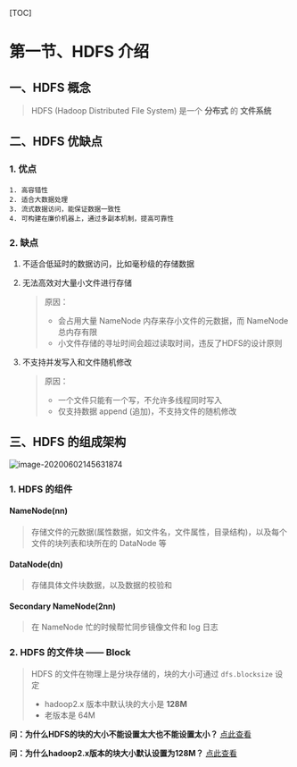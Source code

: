 [TOC]

# 第一节、HDFS 介绍

## 一、HDFS 概念

>   HDFS (Hadoop Distributed File System) 是一个 **分布式** 的 **文件系统**

## 二、HDFS 优缺点

### 1. 优点

	1. 高容错性
 	2. 适合大数据处理
 	3. 流式数据访问，能保证数据一致性
 	4. 可构建在廉价机器上，通过多副本机制，提高可靠性

### 2. 缺点

1.  不适合低延时的数据访问，比如毫秒级的存储数据

2.  无法高效对大量小文件进行存储

    >   原因：
    >
    >   -   会占用大量 NameNode 内存来存小文件的元数据，而 NameNode 总内存有限
    >   -   小文件存储的寻址时间会超过读取时间，违反了HDFS的设计原则

3.  不支持并发写入和文件随机修改

    >   原因：
    >
    >   -   一个文件只能有一个写，不允许多线程同时写入
    >   -   仅支持数据 append (追加)，不支持文件的随机修改

## 三、HDFS 的组成架构

![image-20200602145631874](https://i.loli.net/2020/06/02/hbBHs68S4RGqdrD.png)

### 1. HDFS 的组件

#### NameNode(nn)

>   存储文件的元数据(属性数据，如文件名，文件属性，目录结构)，以及每个文件的块列表和块所在的 DataNode 等

#### DataNode(dn)

> 存储具体文件块数据，以及数据的校验和

#### Secondary NameNode(2nn)

> 在 NameNode 忙的时候帮忙同步镜像文件和 log 日志

### 2. HDFS 的文件块 —— Block

>   HDFS 的文件在物理上是分块存储的，块的大小可通过 `dfs.blocksize` 设定
>
>   -   hadoop2.x 版本中默认块的大小是 **128M**
>   -   老版本是 64M

**问：为什么HDFS的块的大小不能设置太大也不能设置太小？** [点此查看](./学习大数据中遇到的问题/Question.md#为什么HDFS的块的大小不能设置太大也不能设置太小)

**问：为什么hadoop2.x版本的块大小默认设置为128M？** [点此查看](./学习大数据中遇到的问题/Question.md#为什么HDFS的块的大小不能设置太大也不能设置太小)